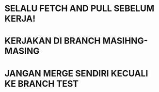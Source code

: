 <h1><b>SELALU FETCH AND PULL SEBELUM KERJA!</b></h1>
<h1><b>KERJAKAN DI BRANCH MASIHNG-MASING</b></h1>
<h1><b>JANGAN MERGE SENDIRI KECUALI KE BRANCH TEST</b></h1>
